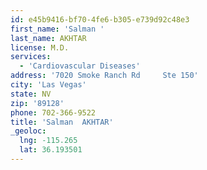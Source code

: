 ```yaml
---
id: e45b9416-bf70-4fe6-b305-e739d92c48e3
first_name: 'Salman '
last_name: AKHTAR
license: M.D.
services:
  - 'Cardiovascular Diseases'
address: '7020 Smoke Ranch Rd     Ste 150'
city: 'Las Vegas'
state: NV
zip: '89128'
phone: 702-366-9522
title: 'Salman  AKHTAR'
_geoloc:
  lng: -115.265
  lat: 36.193501
---
```

